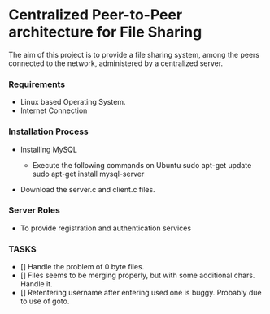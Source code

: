 # Centralized Peer-to-Peer architecture for File Sharing

The aim of this project is to provide a file sharing system, among the peers connected to the network, administered by a centralized server.

### Requirements
* Linux based Operating System.
* Internet Connection

### Installation Process
* Installing MySQL
    * Execute the following commands on Ubuntu
        sudo apt-get update
        sudo apt-get install mysql-server
        
* Download the server.c and client.c files.


### Server Roles
* To provide registration and authentication services 


### TASKS
- [] Handle the problem of 0 byte files.
- [] Files seems to be merging properly, but with some additional chars. Handle it.
- [] Retentering username after entering used one is buggy. Probably due to use of goto.